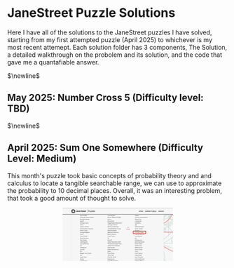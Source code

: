 # JaneStreet Puzzle Solutions
Here I have all of the solutions to the JaneStreet puzzles I have solved, starting from my first attempted puzzle (April 2025) to whichever is my most recent attemept. Each solution folder has 3 components, The Solution, a detailed walkthrough on the probolem and its solution, and the code that gave me a quantafiable answer. 

$\newline$
## May 2025: Number Cross 5 (Difficulty level: TBD)

$\newline$
## April 2025: Sum One Somewhere (Difficulty Level: Medium)
This month's puzzle took basic concepts of probability theory and and calculus to locate a tangible searchable range, we can use to approximate the probability to 10 decimal places. Overall, it was an interesting problem, that took a good amount of thought to solve. 

<p align="center">
  <a href="https://github.com/Csalais3/JaneStreet-Puzzle-Solutions/blob/main/Assets/April2025Puzzle.jpeg"><img alt="ndim" src="https://github.com/Csalais3/JaneStreet-Puzzle-Solutions/blob/main/Assets/April2025Puzzle.jpeg" width="50%"></a>
  <p align="center">
